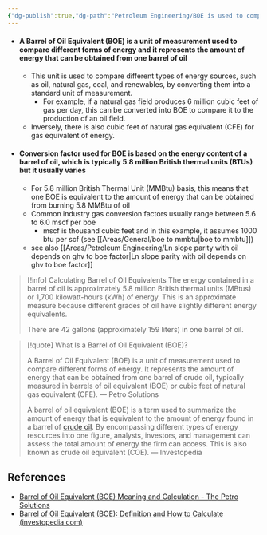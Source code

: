 ```yaml
---
{"dg-publish":true,"dg-path":"Petroleum Engineering/BOE is used to compare different forms of energy.md","permalink":"/petroleum-engineering/boe-is-used-to-compare-different-forms-of-energy/","tags":["PermanentNote"],"created":"2023-12-18","updated":"2024-07-31"}
---
```



- #### A Barrel of Oil Equivalent (BOE) is a unit of measurement used to compare different forms of energy and it represents the amount of energy that can be obtained from one barrel of oil
	- This unit is used to compare different types of energy sources, such as oil, natural gas, coal, and renewables, by converting them into a standard unit of measurement.
		- For example, if a natural gas field produces 6 million cubic feet of gas per day, this can be converted into BOE to compare it to the production of an oil field.
	- Inversely, there is also cubic feet of natural gas equivalent (CFE) for gas equivalent of energy.
- #### Conversion factor used for BOE is based on the energy content of a barrel of oil, which is typically 5.8 million British thermal units (BTUs) but it usually varies
	- For 5.8 million British Thermal Unit (MMBtu) basis, this means that one BOE is equivalent to the amount of energy that can be obtained from burning 5.8 MMBtu of oil
	- Common industry gas conversion factors usually range between 5.6 to 6.0 mscf per boe
		- mscf is thousand cubic feet and in this example, it assumes 1000 btu per scf (see [[Areas/General/boe to mmbtu\|boe to mmbtu]])
	- see also [[Areas/Petroleum Engineering/Ln slope parity with oil depends on ghv to boe factor\|Ln slope parity with oil depends on ghv to boe factor]]

> [!info] Calculating Barrel of Oil Equivalents
> The energy contained in a barrel of oil is approximately 5.8 million British thermal units (MBtus) or 1,700 kilowatt-hours (kWh) of energy. This is an approximate measure because different grades of oil have slightly different energy equivalents.
> 
> There are 42 gallons (approximately 159 liters) in one barrel of oil.

> [!quote] What Is a Barrel of Oil Equivalent (BOE)?
> 
> A Barrel of Oil Equivalent (BOE) is a unit of measurement used to compare different forms of energy. It represents the amount of energy that can be obtained from one barrel of crude oil, typically measured in barrels of oil equivalent (BOE) or cubic feet of natural gas equivalent (CFE).
> — Petro Solutions
> 
> A barrel of oil equivalent (BOE) is a term used to summarize the amount of energy that is equivalent to the amount of energy found in a barrel of [crude oil](https://www.investopedia.com/terms/c/crude-oil.asp). By encompassing different types of energy resources into one figure, analysts, investors, and management can assess the total amount of energy the firm can access. This is also known as crude oil equivalent (COE).
> — Investopedia

## References
- [Barrel of Oil Equivalent (BOE) Meaning and Calculation - The Petro Solutions](https://thepetrosolutions.com/barrel-of-oil-equivalent-boe/)
- [Barrel of Oil Equivalent (BOE): Definition and How to Calculate (investopedia.com)](https://www.investopedia.com/terms/b/barrelofoilequivalent.asp)